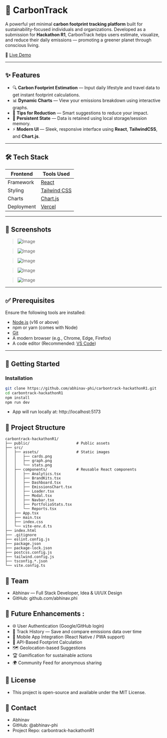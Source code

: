 # 🌿 CarbonTrack

A powerful yet minimal **carbon footprint tracking platform** built for sustainability-focused individuals and organizations. Developed as a submission for **Hackathon R1**, CarbonTrack helps users estimate, visualize, and reduce their daily emissions — promoting a greener planet through conscious living.

🔗 [Live Demo](https://carbontrack-hackathon-r1.vercel.app/)

---

## ✨ Features

- 🔍 **Carbon Footprint Estimation** — Input daily lifestyle and travel data to get instant footprint calculations.
- 📊 **Dynamic Charts** — View your emissions breakdown using interactive graphs.
- 🌱 **Tips for Reduction** — Smart suggestions to reduce your impact.
- 💾 **Persistent State** — Data is retained using local storage/session memory.
- ⚡ **Modern UI** — Sleek, responsive interface using **React**, **TailwindCSS**, and **Chart.js**.

---

## 🛠️ Tech Stack

| Frontend   | Tools Used                                 |
|------------|---------------------------------------------|
| Framework  | [React](https://reactjs.org/)               |
| Styling    | [Tailwind CSS](https://tailwindcss.com/)    |
| Charts     | [Chart.js](https://www.chartjs.org/)        |
| Deployment | [Vercel](https://vercel.com/)               |

---

## 📸 Screenshots

> ![Image](https://github.com/user-attachments/assets/9df1b13c-c1fc-499b-adfc-eec27fff0401)

> ![Image](https://github.com/user-attachments/assets/79e0f58a-63ea-4036-a121-5bb9e34f595d)

> ![Image](https://github.com/user-attachments/assets/2402b5f5-5fd6-4bea-a543-75dc54b86a95)

> ![Image](https://github.com/user-attachments/assets/77bede25-a266-488d-8d26-9b49ce22925c)

> ![Image](https://github.com/user-attachments/assets/f9b40730-1d20-4659-981c-7e112a3a7f26)

---

## ✅ Prerequisites

Ensure the following tools are installed:

- [Node.js](https://nodejs.org/) (v16 or above)
- npm or yarn (comes with Node)
- [Git](https://git-scm.com/)
- A modern browser (e.g., Chrome, Edge, Firefox)
- A code editor (Recommended: [VS Code](https://code.visualstudio.com/))

---

## 🚀 Getting Started

### Installation

```bash
git clone https://github.com/abhinav-phi/carbontrack-hackathonR1.git
cd carbontrack-hackathonR1
npm install
npm run dev
```
- App will run locally at: http://localhost:5173

## 📁 Project Structure

 ```text
carbontrack-hackathonR1/
├── public/                     # Public assets
├── src/
│   ├── assets/                 # Static images
│   │   ├── cards.png
│   │   ├── graph.png
│   │   └── stats.png
│   ├── components/             # Reusable React components
│   │   ├── Analytics.tsx
│   │   ├── BrandKits.tsx
│   │   ├── Dashboard.tsx
│   │   ├── EmissionsChart.tsx
│   │   ├── Loader.tsx
│   │   ├── Modal.tsx
│   │   ├── Navbar.tsx
│   │   ├── PortfolioStats.tsx
│   │   └── Reports.tsx
│   ├── App.tsx
│   ├── main.tsx
│   ├── index.css
│   └── vite-env.d.ts
├── index.html
├── .gitignore
├── eslint.config.js
├── package.json
├── package-lock.json
├── postcss.config.js
├── tailwind.config.js
├── tsconfig.*.json
└── vite.config.ts
```

## 👥 Team

- Abhinav — Full Stack Developer, Idea & UI/UX Design
- GitHub: github.com/abhinav.phi

## 🔮 Future Enhancements :

- 🌐 User Authentication (Google/GitHub login)
- 🧾 Track History — Save and compare emissions data over time
- 📱 Mobile App Integration (React Native / PWA support)
- 🔄 API-Based Footprint Calculation
- 🗺️ Geolocation-based Suggestions
- 🏆 Gamification for sustainable actions
- 🌍 Community Feed for anonymous sharing

## 📃 License

- This project is open-source and available under the MIT License.

## 📧 Contact
- Abhinav
- GitHub: @abhinav-phi
- Project Repo: carbontrack-hackathonR1
